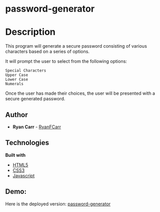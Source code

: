 # password-generator

# Description
This program will generate a secure password consisting of 
various characters based on a series of options.

It will prompt the user to select from the following options:

    Special Characters
    Upper Case
    Lower Case
    Numerals
    
Once the user has made their choices, the user will 
be presented with a secure generated password.

## Author
* **Ryan Carr** - [RyanFCarr](https://github.com/RyanFCarr)

## Technologies

<b>Built with</b>
- [HTML5](https://developer.mozilla.org/en-US/docs/Web/Guide/HTML/HTML5)
- [CSS3](https://developer.mozilla.org/en-US/docs/Web/CSS)
- [Javascript](https://developer.mozilla.org/en-US/docs/Web/JavaScript)

## Demo:
Here is the deployed version: [password-generator](https://ryanfcarr.github.io/password-generator/)  




